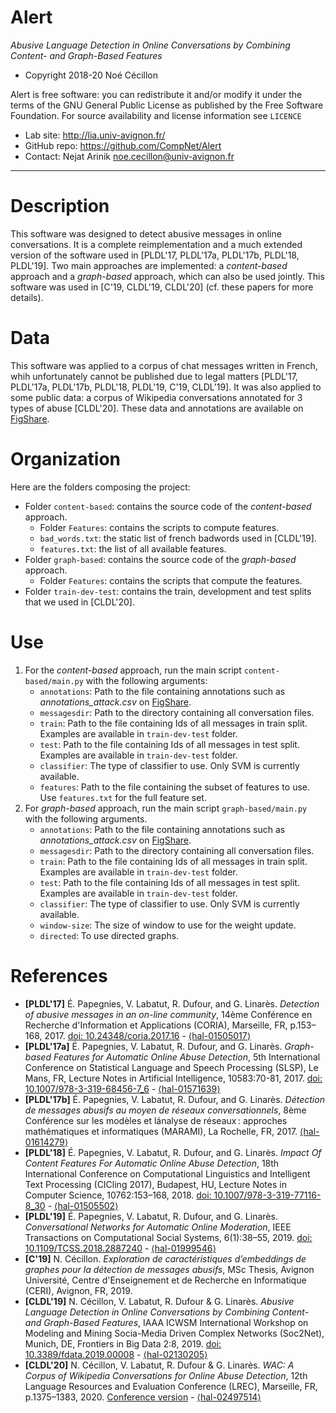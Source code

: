 Alert
=======
*Abusive Language Detection in Online Conversations by Combining Content- and Graph-Based Features*

* Copyright 2018-20 Noé Cécillon

Alert is free software: you can redistribute it and/or modify it under the terms of the GNU General Public License as published by the Free Software Foundation. For source availability and license information see `LICENCE`

* Lab site: http://lia.univ-avignon.fr/
* GitHub repo: https://github.com/CompNet/Alert
* Contact: Nejat Arinik <noe.cecillon@univ-avignon.fr>

-----------------------------------------------------------------------


# Description
This software was designed to detect abusive messages in online conversations. It is a complete reimplementation and a much extended version of the software used in [PLDL'17, PLDL'17a, PLDL'17b, PLDL'18, PLDL'19]. Two main approaches are implemented: a *content-based* approach and a *graph-based* approach, which can also be used jointly. This software was used in [C'19, CLDL'19, CLDL'20] (cf. these papers for more details).


# Data
This software was applied to a corpus of chat messages written in French, whih unfortunately cannot be published due to legal matters [PLDL'17, PLDL'17a, PLDL'17b, PLDL'18, PLDL'19, C'19, CLDL'19]. It was also applied to some public data: a corpus of Wikipedia conversations annotated for 3 types of abuse [CLDL'20]. These data and annotations are available on [FigShare](https://figshare.com/articles/Wikipedia_Abusive_Conversations/11299118).


# Organization
Here are the folders composing the project:
* Folder `content-based`: contains the source code of the *content-based* approach.
    * Folder `Features`: contains the scripts to compute features.
    * `bad_words.txt`: the static list of french badwords used in [CLDL'19].
    * `features.txt`: the list of all available features.
* Folder `graph-based`: contains the source code of the *graph-based* approach.
    * Folder `Features`: contains the scripts that compute the features.
* Folder `train-dev-test`: contains the train, development and test splits that we used in [CLDL'20].


# Use
1. For the *content-based* approach, run the main script `content-based/main.py` with the following arguments:
    * `annotations`: Path to the file containing annotations such as *annotations_attack.csv* on [FigShare](https://figshare.com/articles/Wikipedia_Abusive_Conversations/11299118).
    * `messagesdir`: Path to the directory containing all conversation files.
    * `train`: Path to the file containing Ids of all messages in train split. Examples are available in `train-dev-test` folder.
    * `test`: Path to the file containing Ids of all messages in test split. Examples are available in `train-dev-test` folder.
    * `classifier`: The type of classifier to use. Only SVM is currently available.
    * `features`: Path to the file containing the subset of features to use. Use `features.txt` for the full feature set.
2. For *graph-based* approach, run the main script `graph-based/main.py` with the following arguments.
    * `annotations`: Path to the file containing annotations such as *annotations_attack.csv* on [FigShare](https://figshare.com/articles/Wikipedia_Abusive_Conversations/11299118).
    * `messagesdir`: Path to the directory containing all conversation files.
    * `train`: Path to the file containing Ids of all messages in train split. Examples are available in `train-dev-test` folder.
    * `test`: Path to the file containing Ids of all messages in test split. Examples are available in `train-dev-test` folder.
    * `classifier`: The type of classifier to use. Only SVM is currently available.
    * `window-size`: The size of window to use for the weight update.
    * `directed`: To use directed graphs.


# References
* **[PLDL'17]** É. Papegnies, V. Labatut, R. Dufour, and G. Linarès. *Detection of abusive messages in an on-line community*, 14ème Conférence en Recherche d'Information et Applications (CORIA), Marseille, FR, p.153–168, 2017. [doi: 10.24348/coria.2017.16](https://doi.org/10.24348/coria.2017.16) - [⟨hal-01505017⟩](https://hal.archives-ouvertes.fr/hal-01505017)
* **[PLDL'17a]** É. Papegnies, V. Labatut, R. Dufour, and G. Linarès. *Graph-based Features for Automatic Online Abuse Detection*, 5th International Conference on Statistical Language and Speech Processing (SLSP), Le Mans, FR, Lecture Notes in Artificial Intelligence, 10583:70-81, 2017. [doi: 10.1007/978-3-319-68456-7_6](https://doi.org/10.1007/978-3-319-68456-7_6) - [⟨hal-01571639⟩](https://hal.archives-ouvertes.fr/hal-01571639)
* **[PLDL'17b]** É. Papegnies, V. Labatut, R. Dufour, and G. Linarès. *Détection de messages abusifs au moyen de réseaux conversationnels*, 8ème Conférence sur les modèles et lánalyse de réseaux : approches mathématiques et informatiques (MARAMI), La Rochelle, FR, 2017. [⟨hal-01614279⟩](https://hal.archives-ouvertes.fr/hal-01614279)
* **[PLDL'18]** É. Papegnies, V. Labatut, R. Dufour, and G. Linarès. *Impact Of Content Features For Automatic Online Abuse Detection*, 18th International Conference on Computational Linguistics and Intelligent Text Processing (CICling 2017), Budapest, HU, Lecture Notes in Computer Science, 10762:153–168, 2018. [doi: 10.1007/978-3-319-77116-8_30](https://doi.org/10.1007/978-3-319-77116-8_30) - [⟨hal-01505502⟩](https://hal.archives-ouvertes.fr/hal-01505502)
* **[PLDL'19]** É. Papegnies, V. Labatut, R. Dufour, and G. Linarès. *Conversational Networks for Automatic Online Moderation*, IEEE Transactions on Computational Social Systems, 6(1):38–55, 2019. [doi: 10.1109/TCSS.2018.2887240](https://doi.org/10.1109/TCSS.2018.2887240) - [⟨hal-01999546⟩](https://hal.archives-ouvertes.fr/hal-01999546)
* **[C'19]** N. Cécillon. *Exploration de caractéristiques d’embeddings de graphes pour la détection de messages abusifs*, MSc Thesis, Avignon Université, Centre d'Enseignement et de Recherche en Informatique (CERI), Avignon, FR, 2019.
* **[CLDL'19]** N. Cécillon, V. Labatut, R. Dufour & G. Linarès. *Abusive Language Detection in Online Conversations by Combining Content- and Graph-Based Features*, IAAA ICWSM International Workshop on Modeling and Mining Socia-Media Driven Complex Networks (Soc2Net), Munich, DE, Frontiers in Big Data 2:8, 2019. [doi: 10.3389/fdata.2019.00008](https://doi.org/10.3389/fdata.2019.00008) - [⟨hal-02130205⟩](https://hal.archives-ouvertes.fr/hal-02130205)
* **[CLDL'20]** N. Cécillon, V. Labatut, R. Dufour & G. Linarès. *WAC: A Corpus of Wikipedia Conversations for Online Abuse Detection*, 12th Language Resources and Evaluation Conference (LREC), Marseille, FR, p.1375–1383, 2020. [Conference version](http://www.lrec-conf.org/proceedings/lrec2020/pdf/2020.lrec-1.172.pdf) - [⟨hal-02497514⟩](https://hal.archives-ouvertes.fr/hal-02497514)
